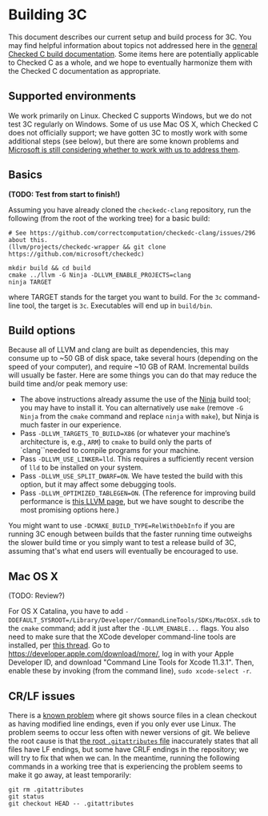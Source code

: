 # Building 3C

This document describes our current setup and build process for 3C.  You may find helpful information about topics not addressed here in the [general Checked C build documentation](../Setup-and-Build.md).  Some items here are potentially applicable to Checked C as a whole, and we hope to eventually harmonize them with the Checked C documentation as appropriate.

## Supported environments

We work primarily on Linux.  Checked C supports Windows, but we do not test 3C regularly on Windows.  Some of us use Mac OS X, which Checked C does not officially support; we have gotten 3C to mostly work with some additional steps (see below), but there are some known problems and [Microsoft is still considering whether to work with us to address them](https://github.com/microsoft/checkedc/issues/424#issuecomment-720648442).

## Basics

**(TODO: Test from start to finish!)**

Assuming you have already cloned the `checkedc-clang` repository, run the following (from the root of the working tree) for a basic build:

```
# See https://github.com/correctcomputation/checkedc-clang/issues/296 about this.
(llvm/projects/checkedc-wrapper && git clone https://github.com/microsoft/checkedc)

mkdir build && cd build
cmake ../llvm -G Ninja -DLLVM_ENABLE_PROJECTS=clang
ninja TARGET
```

where TARGET stands for the target you want to build.  For the `3c` command-line tool, the target is `3c`.  Executables will end up in `build/bin`.

## Build options

Because all of LLVM and clang are built as dependencies, this may consume up to ~50 GB of disk space, take several hours (depending on the speed of your computer), and require ~10 GB of RAM.  Incremental builds will usually be faster.  Here are some things you can do that may reduce the build time and/or peak memory use:

- The above instructions already assume the use of the [Ninja](https://ninja-build.org/) build tool; you may have to install it.  You can alternatively use `make` (remove `-G Ninja` from the `cmake` command and replace `ninja` with `make`), but Ninja is much faster in our experience.
- Pass `-DLLVM_TARGETS_TO_BUILD=X86` (or whatever your machine’s architecture is, e.g., `ARM`) to `cmake` to build only the parts of `clang``needed to compile programs for your machine.
- Pass `-DLLVM_USE_LINKER=lld`.  This requires a sufficiently recent version of `lld` to be installed on your system.
- Pass `-DLLVM_USE_SPLIT_DWARF=ON`.  We have tested the build with this option, but it may affect some debugging tools.
- Pass `-DLLVM_OPTIMIZED_TABLEGEN=ON`.
(The reference for improving build performance is [this LLVM page](https://www.llvm.org/docs/GettingStarted.html#common-problems), but we have sought to describe the most promising options here.)

You might want to use `-DCMAKE_BUILD_TYPE=RelWithDebInfo` if you are running 3C enough between builds that the faster running time outweighs the slower build time or you simply want to test a release build of 3C, assuming that's what end users will eventually be encouraged to use.


## Mac OS X

(TODO: Review?)

For OS X Catalina, you have to add `-DDEFAULT_SYSROOT=/Library/Developer/CommandLineTools/SDKs/MacOSX.sdk` to the `cmake` command; add it just after the `-DLLVM_ENABLE...` flags. You also need to make sure that the XCode developer command-line tools are installed, per [this thread](https://github.com/Homebrew/homebrew-core/issues/20791). Go to https://developer.apple.com/download/more/, log in with your Apple Developer ID, and download "Command Line Tools for Xcode 11.3.1". Then, enable these by invoking (from the command line), `sudo xcode-select -r`.

## CR/LF issues

There is a [known problem](https://github.com/correctcomputation/checkedc-clang/issues/317) where git shows source files in a clean checkout as having modified line endings, even if you only ever use Linux.  The problem seems to occur less often with newer versions of git.  We believe the root cause is that [the root `.gitattributes` file](../../../.gitattributes) inaccurately states that all files have LF endings, but some have CRLF endings in the repository; we will try to fix that when we can.  In the meantime, running the following commands in a working tree that is experiencing the problem seems to make it go away, at least temporarily:

```
git rm .gitattributes
git status
git checkout HEAD -- .gitattributes
```
